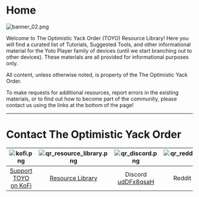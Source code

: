 # Home

![banner_02.png](/img/contests/banner_02.png)

Welcome to The Optimistic Yack Order (TOYO) Resource Library! Here you will find a curated list of Tutorials, Suggested Tools, and other informational material for the Yoto Player family of devices (until we start branching out to other devices). These materials are all provided for informational purposes only.

All content, unless otherwise noted, is property of the The Optimistic Yack Order.

To make requests for additional resources, report errors in the existing materials, or to find out how to become part of the community, please contact us using the links at the bottom of the page!

---

# Contact The Optimistic Yack Order
| ![kofi.png](/img/kofi.png) | ![qr_resource_library.png](/img/qr_resource_library.png) | ![qr_discord.png](/img/qr_discord.png) | ![qr_reddit_moreyoto.png](/img/qr_resource_library.png) |
| :-: | :-: | :-: | :-: |
| [Support TOYO on KoFi](https://ko-fi.com/theoptimisticyackorder) | [Resource Library](https://yackorder.org) | Discord [udDFx8qsaH](https://discord.gg/udDFx8qsaH) | Reddit [r/moreyoto](https://www.reddit.com/r/moreyoto/) |